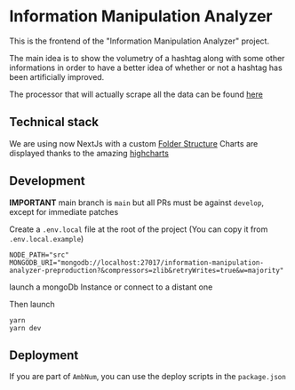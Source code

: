 # Information Manipulation Analyzer

This is the frontend of the "Information Manipulation Analyzer" project.

The main idea is to show the volumetry of a hashtag along with some other informations in order to have a better idea of whether or not a hashtag has been artificially improved.

The processor that will actually scrape all the data can be found [here](https://github.com/ambanum/information-manipulation-analyzer-processor)

## Technical stack

We are using now NextJs with a custom [Folder Structure](./decision-records/001-folder-structure.md)
Charts are displayed thanks to the amazing [highcharts](https://www.highcharts.com/)

## Development

**IMPORTANT** main branch is `main` but all PRs must be against `develop`, except for immediate patches

Create a `.env.local` file at the root of the project (You can copy it from `.env.local.example`)

```
NODE_PATH="src"
MONGODB_URI="mongodb://localhost:27017/information-manipulation-analyzer-preproduction?&compressors=zlib&retryWrites=true&w=majority"
```

launch a mongoDb Instance or connect to a distant one

Then launch

```
yarn
yarn dev
```

## Deployment

If you are part of `AmbNum`, you can use the deploy scripts in the `package.json`
